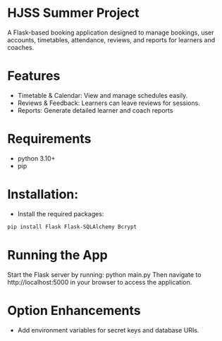 # HJSS Summer Project

A Flask-based booking application designed to manage bookings, user accounts, timetables, attendance, reviews, and reports for learners and coaches.

# Features
- Timetable & Calendar: View and manage schedules easily.
- Reviews & Feedback: Learners can leave reviews for sessions.
- Reports: Generate detailed learner and coach reports

# Requirements

- python 3.10+
- pip

# Installation: 
- Install the required packages:
```bash
pip install Flask Flask-SQLAlchemy Bcrypt
```
# Running the App
Start the Flask server by running:
python main.py
Then navigate to http://localhost:5000 in your browser to access the application.

# Option Enhancements
- Add environment variables for secret keys and database URIs.
